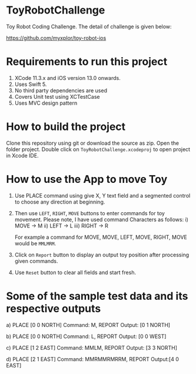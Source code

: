 # ToyRobotChallenge

Toy Robot Coding Challenge. The detail of challenge is given below:

https://github.com/myxplor/toy-robot-ios

# Requirements to run this project

1. XCode 11.3.x and iOS version 13.0 onwards.
2. Uses Swift 5.
3. No third party dependencies are used
4. Covers Unit test using XCTestCase
5. Uses MVC design pattern

# How to build the project

Clone this repository using git or download the source as zip. Open the folder project. Double click on `ToyRobotChallenge.xcodeproj` to open project in Xcode IDE. 

# How to use the App to move Toy

1. Use PLACE command using give X, Y text field and a segmented control to choose any direction at beginning.

2. Then use `LEFT`, `RIGHT`, `MOVE` buttons to enter commands for toy movement. Please note, I have used command Characters as follows: 
    i) MOVE -> M
    ii) LEFT -> L
    iii) RIGHT -> R
    
    For example a command for MOVE, MOVE, LEFT, MOVE, RIGHT, MOVE would be `MMLMRM`.

3. Click on `Report` button to display an output toy position after processing given commands.

4. Use `Reset` button to clear all fields and start fresh. 


# Some of the sample test data and its respective outputs

a) PLACE [0 0 NORTH] Command: M, REPORT Output: [0 1 NORTH]

b) PLACE [0 0 NORTH] Command: L, REPORT Output: [0 0 WEST]

c) PLACE [1 2 EAST] Command: MMLM, REPORT Output: [3 3 NORTH]

d) PLACE [2 1 EAST] Command: MMRMMRMRRM, REPORT Output:[4 0 EAST]